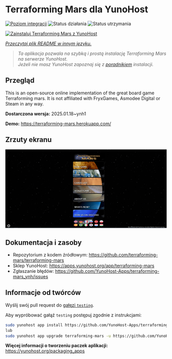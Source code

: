 <!--
To README zostało automatycznie wygenerowane przez <https://github.com/YunoHost/apps/tree/master/tools/readme_generator>
Nie powinno być ono edytowane ręcznie.
-->

# Terraforming Mars  dla YunoHost

[![Poziom integracji](https://apps.yunohost.org/badge/integration/terraforming-mars)](https://ci-apps.yunohost.org/ci/apps/terraforming-mars/)
![Status działania](https://apps.yunohost.org/badge/state/terraforming-mars)
![Status utrzymania](https://apps.yunohost.org/badge/maintained/terraforming-mars)

[![Zainstaluj Terraforming Mars  z YunoHost](https://install-app.yunohost.org/install-with-yunohost.svg)](https://install-app.yunohost.org/?app=terraforming-mars)

*[Przeczytaj plik README w innym języku.](./ALL_README.md)*

> *Ta aplikacja pozwala na szybką i prostą instalację Terraforming Mars  na serwerze YunoHost.*  
> *Jeżeli nie masz YunoHost zapoznaj się z [poradnikiem](https://yunohost.org/install) instalacji.*

## Przegląd

This is an open-source online implementation of the great board game Terraforming mars. It is not affiliated with FryxGames, Asmodee Digital or Steam in any way.


**Dostarczona wersja:** 2025.01.18~ynh1

**Demo:** <https://terraforming-mars.herokuapp.com/>

## Zrzuty ekranu

![Zrzut ekranu z Terraforming Mars ](./doc/screenshots/screenshot.png)

## Dokumentacja i zasoby

- Repozytorium z kodem źródłowym: <https://github.com/terraforming-mars/terraforming-mars>
- Sklep YunoHost: <https://apps.yunohost.org/app/terraforming-mars>
- Zgłaszanie błędów: <https://github.com/YunoHost-Apps/terraforming-mars_ynh/issues>

## Informacje od twórców

Wyślij swój pull request do [gałęzi `testing`](https://github.com/YunoHost-Apps/terraforming-mars_ynh/tree/testing).

Aby wypróbować gałąź `testing` postępuj zgodnie z instrukcjami:

```bash
sudo yunohost app install https://github.com/YunoHost-Apps/terraforming-mars_ynh/tree/testing --debug
lub
sudo yunohost app upgrade terraforming-mars -u https://github.com/YunoHost-Apps/terraforming-mars_ynh/tree/testing --debug
```

**Więcej informacji o tworzeniu paczek aplikacji:** <https://yunohost.org/packaging_apps>
